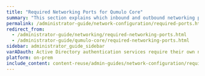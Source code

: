 ```yaml
---
title: "Required Networking Ports for Qumulo Core"
summary: "This section explains which inbound and outbound networking ports Qumulo Core requires."
permalink: /administrator-guide/network-configuration/required-ports.html
redirect_from:
  - /administrator-guide/networking/required-networking-ports.html
  - /administrator-guide/qumulo-core/required-networking-ports.html
sidebar: administrator_guide_sidebar
varADauth: Active Directory authentication services require their own network port range. For an authoritative list, see <a href="https://docs.microsoft.com/en-us/previous-versions/windows/it-pro/windows-server-2008-R2-and-2008/dd772723%28v=ws.10%29?redirectedfrom=MSDN">Active Directory and Active Directory Domain Service Port Requirements</a> in the Windows Server 2008 R2 and Windows Server 2008 documentation.
platform: on-prem
include_content: content-reuse/admin-guides/network-configuration/required-ports.md
---
```


